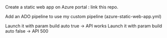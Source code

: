 Create a static web app on Azure portal : link this repo.

Add an ADO pipeline to use my custom pipeline (azure-static-web-app.yml)

Launch it with param build auto true -> API works
Launch it with param build auto false -> API 500
